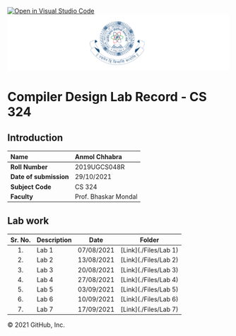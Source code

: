 [![Open in Visual Studio Code](https://classroom.github.com/assets/open-in-vscode-f059dc9a6f8d3a56e377f745f24479a46679e63a5d9fe6f495e02850cd0d8118.svg)](https://classroom.github.com/online_ide?assignment_repo_id=5517607&assignment_repo_type=AssignmentRepo)
![iiit ranchi logo](iiitranchilogo.png)

# Compiler Design Lab Record - CS 324

## Introduction

| **Name** | Anmol Chhabra |
| :-- | :-- |
| **Roll Number** | 2019UGCS048R |
| **Date of submission** | 29/10/2021 |
| **Subject Code** | CS 324 |
| **Faculty** | Prof. Bhaskar Mondal |

## Lab work

| Sr. No. | Description | Date | Folder |
| :--: | :---- | :--: | :--: |
| 1. | Lab 1 | 07/08/2021 | [Link](./Files/Lab 1) |
| 2. | Lab 2 | 13/08/2021 | [Link](./Files/Lab 2) |
| 3. | Lab 3 | 20/08/2021 | [Link](./Files/Lab 3) |
| 4. | Lab 4 | 27/08/2021 | [Link](./Files/Lab 4) |
| 5. | Lab 5 | 03/09/2021 | [Link](./Files/Lab 5) |
| 6. | Lab 6 | 10/09/2021 | [Link](./Files/Lab 6) |
| 7. | Lab 7 | 17/09/2021 | [Link](./Files/Lab 7) |
© 2021 GitHub, Inc.
